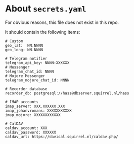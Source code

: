 # About `secrets.yaml`

For obvious reasons, this file does not exist in this repo.

It should contain the following items:

````
# Custom
geo_lat:  NN.NNNN
geo_long: NN.NNNN

# Telegram notifier
telegram_api_key: NNNN:XXXXXX
# Messenger
telegram_chat_id: NNNN
# Mojore Messenger
telegram_mojore_chat_id: NNNN
  
# Recorder database
recorder_db: postgresql://hass@dbserver.squirrel.nl/hass

# IMAP accounts
imap_server: XXX.XXXXXX.XXX
imap_johanvromans: XXXXXXXXXXX
imap_mojore: XXXXXXXXXXXX

# CalDAV
caldav_account: XXX
caldav_password: XXXXXX
caldav_url: https://davical.squirrel.nl/caldav.php/
````
